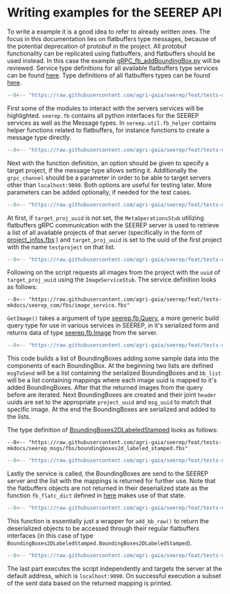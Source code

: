 # Writing examples for the SEEREP API

To write a example it is a good idea to refer to already written ones.
The focus in this documentation lies on flatbuffers type messages, because of the potential deprecation of protobuf in
the project.
All protobuf functionality can be replicated using flatbuffers, and flatbuffers should be used instead.
In this case the example [gRPC_fb_addBoundingBox.py](https://github.com/agri-gaia/seerep/blob/feat/tests-mkdocs/examples/python/gRPC/images/gRPC_fb_addBoundingBox.py)
will be reviewed.
Service type definitions for all available flatbuffers type services can be found [here](https://github.com/agri-gaia/seerep/tree/feat/tests-mkdocs/seerep_com/fbs).
Type definitions of all flatbuffers types can be found [here](https://github.com/agri-gaia/seerep/tree/feat/tests-mkdocs/seerep_msgs/fbs).

```python
--8<-- "https://raw.githubusercontent.com/agri-gaia/seerep/feat/tests-mkdocs/examples/python/gRPC/images/gRPC_fb_addBoundingBox.py:4:26"
```

First some of the modules to interact with the servers services will be highlighted.
`seerep.fb` contains all python interfaces for the SEEREP services as well as the Message types.
In `sereep.util.fb_helper` contains helper functions related to flatbuffers, for instance functions to create a message
type directly.

```python
--8<-- "https://raw.githubusercontent.com/agri-gaia/seerep/feat/tests-mkdocs/examples/python/gRPC/images/gRPC_fb_addBoundingBox.py:28:30"
```

Next with the function definition, an option should be given to specify a target project, if
the message type allows setting it.
Additionally the `grpc_channel` should be a parameter in order to be able to target servers other than `localhost:9090`.
Both options are useful for testing later. More parameters can be added optionally, if needed for the test cases.

```python
--8<-- "https://raw.githubusercontent.com/agri-gaia/seerep/feat/tests-mkdocs/examples/python/gRPC/images/gRPC_fb_addBoundingBox.py:31:49"
```

At first, if `target_proj_uuid` is not set, the `MetaOperationsStub` utilizing flatbuffers gRPC communication
with the SEEREP server is used to retrieve a list of all available projects of that server (specifically in the form of
[project_infos.fbs](https://github.com/agri-gaia/seerep/blob/feat/tests-mkdocs/seerep_msgs/fbs/project_infos.fbs)
) and `target_proj_uuid` is set to the uuid of the first project with the name `testproject` on that list.

```python
--8<-- "https://raw.githubusercontent.com/agri-gaia/seerep/feat/tests-mkdocs/examples/python/gRPC/images/gRPC_fb_addBoundingBox.py:50:60"
```

Following on the script requests all images from the project with the `uuid` of `target_proj_uuid` using the
`ImageServiceStub`. The service definition looks as follows:

```fbs
--8<-- "https://raw.githubusercontent.com/agri-gaia/seerep/feat/tests-mkdocs/seerep_com/fbs/image_service.fbs"
```

`GetImage()` takes a argument of type [seerep.fb.Query](https://github.com/agri-gaia/seerep/blob/feat/tests-mkdocs/seerep_msgs/fbs/query.fbs),
a more generic build query type for use in various services in SEEREP, in it's serialized form and returns data of type
[seerep.fb.Image](https://github.com/agri-gaia/seerep/blob/feat/tests-mkdocs/seerep_msgs/fbs/image.fbs) from the server.

```python
--8<-- "https://raw.githubusercontent.com/agri-gaia/seerep/feat/tests-mkdocs/examples/python/gRPC/images/gRPC_fb_addBoundingBox.py:62:107"
```

This code builds a list of BoundingBoxes adding some sample data into the components of each BoundingBox.
At the beginning two lists are defined `msgToSend` will be a list containing the serialized BoundingBoxes and
`bb_list` will be a list containing mappings where each image uuid is mapped to it's added BoundingBoxes.
After that the returned images from the query before are iterated.
Next BoundingBoxes are created and their joint `header` uuids are set to the appropriate `project_uuid` and `msg_uuid` to
match that specific image.
At the end the BoundingBoxes are serialized and added to the lists.

The type definition of [BoundingBoxes2DLabeledStamped](https://github.com/agri-gaia/seerep/blob/feat/tests-mkdocs/seerep_msgs/fbs/boundingboxes2d_labeled_stamped.fbs)
looks as follows:

```fbs
--8<-- "https://raw.githubusercontent.com/agri-gaia/seerep/feat/tests-mkdocs/seerep_msgs/fbs/boundingboxes2d_labeled_stamped.fbs"
```

```python
--8<-- "https://raw.githubusercontent.com/agri-gaia/seerep/feat/tests-mkdocs/examples/python/gRPC/images/gRPC_fb_addBoundingBox.py:109:110"
```

Lastly the service is called, the BoundingBoxes are send to the SEEREP server and the list with the mappings is returned
for further use.
Note that the flatbuffers objects are not returned in their deserialized state as the function `fb_flatc_dict` defined in
[here](https://github.com/agri-gaia/seerep/blob/main/examples/python/gRPC/util/fb_to_dict.py)
makes use of that state.

```python
--8<-- "https://raw.githubusercontent.com/agri-gaia/seerep/feat/tests-mkdocs/examples/python/gRPC/images/gRPC_fb_addBoundingBox.py:112:119"
```

This function is essentially just a wrapper for `add_bb_raw()` to return the deserialized objects to be accessed through
their regular flatbuffers interfaces (in this case of type `BoundingBoxes2DLabeledStamped.BoundingBoxes2DLabeledStamped`).

```python
--8<-- "https://raw.githubusercontent.com/agri-gaia/seerep/feat/tests-mkdocs/examples/python/gRPC/images/gRPC_fb_addBoundingBox.py:122:137"
```

The last part executes the script independently and targets the server at the default address, which is `localhost:9090`.
On successful execution a subset of the sent data based on the returned mapping is printed.
